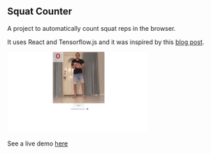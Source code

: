 ## Squat Counter

A project to automatically count squat reps in the browser.

It uses React and Tensorflow.js and it was inspired by this [blog post](https://medium.com/tensorflow/move-mirror-an-ai-experiment-with-pose-estimation-in-the-browser-using-tensorflow-js-2f7b769f9b23).

![](squat-counter.gif "Squat Counter Demo")

See a live demo [here](https://squat-counter.concepts.hashrocket.com/)


